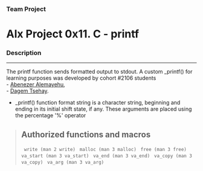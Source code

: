 ###  Team Project
# Alx Project 0x11. C - printf

### Description

------------


The printf function sends formatted output to stdout.
A custom _printf() for learning purposes was developed by cohort  #2106 students 
<br/>
    - [Abenezer Alemayehu](https://github.com/cepheus-king),<br/>
    -  [Dagem Tsehay](https://github.com/dagemtsehay1).
- _printf() function format string is a character string, beginning and ending in its initial shift state, if any. 
These arguments are placed using the percentage '%' operator


> ## Authorized functions and macros
>
> ``` write (man 2 write)```
> ``` malloc (man 3 malloc)```
> ``` free (man 3 free)```
> ``` va_start (man 3 va_start)```
> ``` va_end (man 3 va_end)```
> ``` va_copy (man 3 va_copy)```
> ``` va_arg (man 3 va_arg)```
